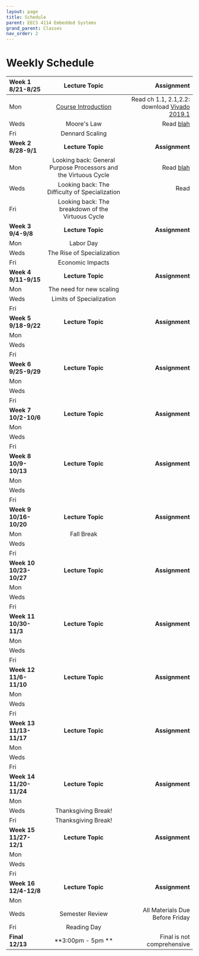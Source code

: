 ```yaml
---
layout: page
title: Schedule
parent: EECS 4114 Embedded Systems
grand_parent: Classes
nav_order: 2
---
```


# Weekly Schedule

| Week 1 8/21-8/25       | Lecture Topic                          | Assignment          |
| :----------- | :----------------------------------------------: | --------------------:|
| Mon   | [Course Introduction](../../_modules/eecs-4114/4114_intro_F23.pdf) |  Read ch 1.1, 2.1,2.2: download [Vivado 2019.1](https://www.xilinx.com/support/download/index.html/content/xilinx/en/downloadNav/vivado-design-tools/archive.html)     |
| Weds  | Moore's Law |  Read [blah](../../_modules/domain-specific-accelerators/)|
| Fri   | Dennard Scaling |    |
| **Week 2 8/28-9/1**       |  **Lecture Topic**                        | **Assignment**          |
| Mon   | Looking back: General Purpose Processors and the Virtuous Cycle |  Read  [blah](https://dl.acm.org/doi/10.1145/3430936)   |
| Weds  | Looking back: The Difficulty of Specialization |  Read  |
| Fri   | Looking back: The breakdown of the Virtuous Cycle |    |
| **Week 3 9/4-9/8**       |  **Lecture Topic**                    |     **Assignment**      |
| Mon   | Labor Day |      |
| Weds  | The Rise of Specialization |   |
| Fri   | Economic Impacts |    |
| **Week 4 9/11-9/15**       |  **Lecture Topic**                        | **Assignment**          |
| Mon   | The need for new scaling |  |
| Weds  | Limits of Specialization |  |
| Fri   |  |  |
| **Week 5 9/18-9/22**       |  **Lecture Topic**                    |     **Assignment**      |
| Mon   |  |  |
| Weds  |  |  |
| Fri   |  |  |
| **Week 6 9/25-9/29**       |  **Lecture Topic**                        | **Assignment**          |
| Mon   | |   |
| Weds  | |   |
| Fri   | |   |
| **Week 7 10/2-10/6**       |  **Lecture Topic**                    |     **Assignment**      |
| Mon   |  |  |
| Weds  |  |  |
| Fri   |  |  |
| **Week 8 10/9-10/13**       |  **Lecture Topic**                        | **Assignment**          |
| Mon   |  |  |
| Weds  |  |  |
| Fri   |  |  |
| **Week 9 10/16-10/20**       |  **Lecture Topic**                    |     **Assignment**      |
| Mon   | Fall Break |     |
| Weds  |  |  |
| Fri   |  |  |
| **Week 10 10/23-10/27**       |  **Lecture Topic**                        | **Assignment**          |
| Mon   |  |  |
| Weds  |  |  |
| Fri   |  |  |
| **Week 11 10/30-11/3**       |  **Lecture Topic**                        | **Assignment**          |
| Mon   |  |  | 
| Weds  |  |  |
| Fri   |  |  |
| **Week 12 11/6-11/10**       |  **Lecture Topic**                        | **Assignment**          |
| Mon   |  |  |
| Weds  |  |  |
| Fri   |  |  |
| **Week 13 11/13-11/17**       |  **Lecture Topic**                        | **Assignment**          |
| Mon   |  |  |
| Weds  |  |  |
| Fri   |  |  |
| **Week 14 11/20-11/24**       |  **Lecture Topic**                        | **Assignment**          |
| Mon   |  |  |
| Weds  |  Thanksgiving Break! |   |
| Fri   |  Thanksgiving Break!|    |
| **Week 15 11/27-12/1**       |  **Lecture Topic**                        | **Assignment**          |
| Mon   |  |  |
| Weds  |  |  |
| Fri   |  |  |
| **Week 16 12/4-12/8**       |  **Lecture Topic**                        | **Assignment**          |
| Mon   |  |  |
| Weds  |  Semester Review| All Materials Due Before Friday  |
| Fri   |  Reading Day|   |
| **Final 12/13**       |  **3:00pm - 5pm **                    | Final is not comprehensive         |





